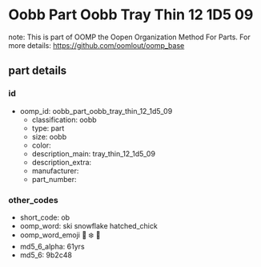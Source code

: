 # Oobb Part Oobb Tray Thin 12 1D5 09  

note: This is part of OOMP the Oopen Organization Method For Parts. For more details: https://github.com/oomlout/oomp_base

##  part details





### id
* oomp_id: oobb_part_oobb_tray_thin_12_1d5_09
  * classification: oobb
  * type: part
  * size: oobb
  * color: 
  * description_main: tray_thin_12_1d5_09
  * description_extra: 
  * manufacturer: 
  * part_number: 

### other_codes
* short_code: ob
* oomp_word: ski snowflake hatched_chick
* oomp_word_emoji :ski: :snowflake: :hatched_chick:
* md5_6_alpha: 61yrs
* md5_6: 9b2c48